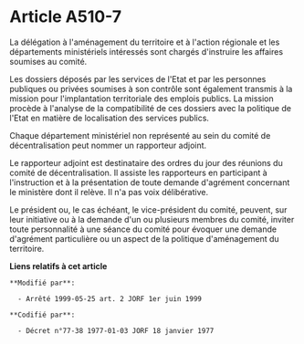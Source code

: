 # Article A510-7

La délégation à l'aménagement du territoire et à l'action régionale et les départements ministériels intéressés sont chargés
d'instruire les affaires soumises au comité.

Les dossiers déposés par les services de l'Etat et par les personnes publiques ou privées soumises à son contrôle sont
également transmis à la mission pour l'implantation territoriale des emplois publics. La mission procède à l'analyse de la
compatibilité de ces dossiers avec la politique de l'Etat en matière de localisation des services publics.

Chaque département ministériel non représenté au sein du comité de décentralisation peut nommer un rapporteur adjoint.

Le rapporteur adjoint est destinataire des ordres du jour des réunions du comité de décentralisation. Il assiste les
rapporteurs en participant à l'instruction et à la présentation de toute demande d'agrément concernant le ministère dont il
relève. Il n'a pas voix délibérative.

Le président ou, le cas échéant, le vice-président du comité, peuvent, sur leur initiative ou à la demande d'un ou plusieurs
membres du comité, inviter toute personnalité à une séance du comité pour évoquer une demande d'agrément particulière ou un
aspect de la politique d'aménagement du territoire.

**Liens relatifs à cet article**

	**Modifié par**:

	  - Arrêté 1999-05-25 art. 2 JORF 1er juin 1999

	**Codifié par**:

	  - Décret n°77-38 1977-01-03 JORF 18 janvier 1977
